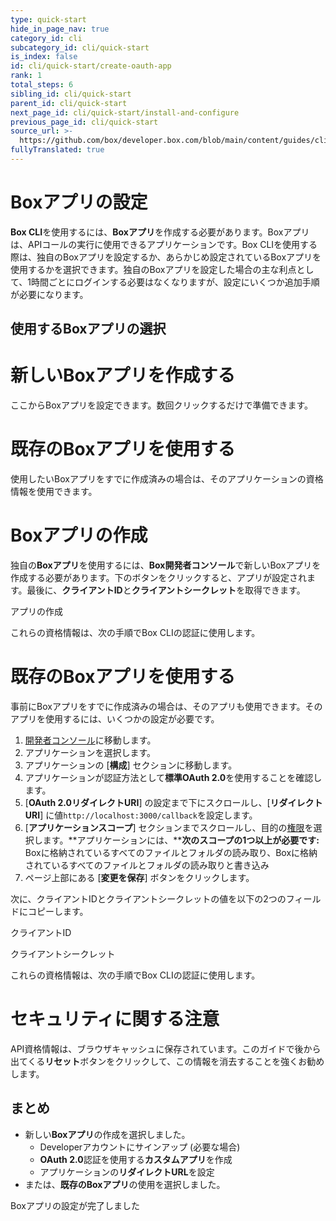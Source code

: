 ```yaml
---
type: quick-start
hide_in_page_nav: true
category_id: cli
subcategory_id: cli/quick-start
is_index: false
id: cli/quick-start/create-oauth-app
rank: 1
total_steps: 6
sibling_id: cli/quick-start
parent_id: cli/quick-start
next_page_id: cli/quick-start/install-and-configure
previous_page_id: cli/quick-start
source_url: >-
  https://github.com/box/developer.box.com/blob/main/content/guides/cli/quick-start/1-create-oauth-app.md
fullyTranslated: true
---
```

# Boxアプリの設定

**Box CLI**を使用するには、**Boxアプリ**を作成する必要があります。Boxアプリは、APIコールの実行に使用できるアプリケーションです。Box CLIを使用する際は、独自のBoxアプリを設定するか、あらかじめ設定されているBoxアプリを使用するかを選択できます。独自のBoxアプリを設定した場合の主な利点として、1時間ごとにログインする必要はなくなりますが、設定にいくつか追加手順が必要になります。

## 使用するBoxアプリの選択

<Grid columns="2">

<Choose option="cli.app_type" value="create_new" color="blue">

# 新しいBoxアプリを作成する

ここからBoxアプリを設定できます。数回クリックするだけで準備できます。

</Choose>

<Choose option="cli.app_type" value="use_existing" color="red">

# 既存のBoxアプリを使用する

使用したいBoxアプリをすでに作成済みの場合は、そのアプリケーションの資格情報を使用できます。

</Choose>

</Grid>

<Choice option="cli.app_type" value="create_new,clicked" color="blue">

# Boxアプリの作成

独自の**Boxアプリ**を使用するには、**Box開発者コンソール**で新しいBoxアプリを作成する必要があります。下のボタンをクリックすると、アプリが設定されます。最後に、**クライアントID**と**クライアントシークレット**を取得できます。

<Trigger option="cli.app_type" value="clicked">

<AppButton id="cli" name="Box CLI" scopes="root_readonly,root_readwrite,manage_managed_users,manage_app_users,manage_groups,manage_webhook,manage_enterprise_properties,manage_data_retention,item_execute_integration" can_act_as_user authentication_type="auth_code_grant" redirect_url="http://localhost:3000/callback" cors_origins>

アプリの作成

</AppButton>

</Trigger>

<Observe option="cli.app_type" value="clicked">

これらの資格情報は、次の手順でBox CLIの認証に使用します。

</Observe>

</Choice>

<Choice option="cli.app_type" value="use_existing" color="red">

# 既存のBoxアプリを使用する

事前にBoxアプリをすでに作成済みの場合は、そのアプリも使用できます。そのアプリを使用するには、いくつかの設定が必要です。

1. [開発者コンソール][devconsole]に移動します。
2. アプリケーションを選択します。
3. アプリケーションの \[**構成**] セクションに移動します。
4. アプリケーションが認証方法として**標準OAuth 2.0**を使用することを確認します。
5. \[**OAuth 2.0リダイレクトURI**] の設定まで下にスクロールし、\[**リダイレクトURI**] に値`http://localhost:3000/callback`を設定します。
6. \[**アプリケーションスコープ**] セクションまでスクロールし、目的の[権限][scopes]を選択します。**アプリケーションには、****次のスコープの1つ以上が必要です:** Boxに格納されているすべてのファイルとフォルダの読み取り、Boxに格納されているすべてのファイルとフォルダの読み取りと書き込み
7. ページ上部にある \[**変更を保存**] ボタンをクリックします。

次に、クライアントIDとクライアントシークレットの値を以下の2つのフィールドにコピーします。

<Store id="cli_credentials.client_id" placeholder="zECq2EkYBjZ..." pattern="\w{32}">

クライアントID

</Store>

<Store id="cli_credentials.client_secret" placeholder="913td9hr6jo..." pattern="\w{32}">

クライアントシークレット

</Store>

これらの資格情報は、次の手順でBox CLIの認証に使用します。

</Choice>

<Choice option="cli.app_type" value="create_new,use_existing,clicked" color="none">

<Message danger>

# セキュリティに関する注意

API資格情報は、ブラウザキャッシュに保存されています。このガイドで後から出てくる**リセット**ボタンをクリックして、この情報を消去することを強くお勧めします。

</Message>

</Choice>

<Choice option="cli.app_type" value="create_new,use_existing,clicked" color="none">

## まとめ

* 新しい**Boxアプリ**の作成を選択しました。
  * Developerアカウントにサインアップ (必要な場合)
  * **OAuth 2.0**認証を使用する**カスタムアプリ**を作成
  * アプリケーションの**リダイレクトURL**を設定
* または、**既存のBoxアプリ**の使用を選択しました。

</Choice>

<Observe option="cli.app_type" value="create_new,use_existing,clicked">

<Next>

Boxアプリの設定が完了しました

</Next>

</Observe>

[devconsole]: https://cloud.app.box.com/developers/console

[signup]: https://account.box.com/signup/n/developer

[scopes]: g://api-calls/permissions-and-errors/scopes
